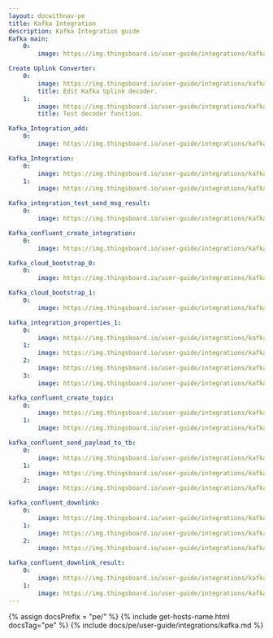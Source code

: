 ```yaml
---
layout: docwithnav-pe
title: Kafka Integration
description: Kafka Integration guide
Kafka main:
    0:
        image: https://img.thingsboard.io/user-guide/integrations/kafka/Kafka_main.png

Create Uplink Converter:
    0:
        image: https://img.thingsboard.io/user-guide/integrations/kafka/kafka_uplink_edit.png
        title: Edit Kafka Uplink decoder.
    1:
        image: https://img.thingsboard.io/user-guide/integrations/kafka/kafka_uplink_test_decoder.png
        title: Test decoder function.

Kafka_Integration_add:
    0:
        image: https://img.thingsboard.io/user-guide/integrations/kafka/kafka_integration_add.png

Kafka_Integration:
    0:
        image: https://img.thingsboard.io/user-guide/integrations/kafka/kafka_integration_edit_mode.png
    1:  
        image: https://img.thingsboard.io/user-guide/integrations/kafka/kafka_integration_save_changes.png

Kafka_integration_test_send_msg_result:
    0:
        image: https://img.thingsboard.io/user-guide/integrations/kafka/kafka_integration_test_send_msg_result.png

Kafka_confluent_create_integration:
    0:
        image: https://img.thingsboard.io/user-guide/integrations/kafka/confluent/create_integration/kafka_create_integration_main.png

Kafka_cloud_bootstrap_0:
    0:
        image: https://img.thingsboard.io/user-guide/integrations/kafka/confluent/create_integration/kafka_work_with_cluster_0.png

Kafka_cloud_bootstrap_1:
    0:
        image: https://img.thingsboard.io/user-guide/integrations/kafka/confluent/create_integration/kafka_work_with_cluster_1.png

kafka_integration_properties_1:
    0:
        image: https://img.thingsboard.io/user-guide/integrations/kafka/confluent/create_integration/kafka_integration_properties_API_keys_1.png
    1:
        image: https://img.thingsboard.io/user-guide/integrations/kafka/confluent/create_integration/kafka_integration_properties_API_keys_2.png
    2:
        image: https://img.thingsboard.io/user-guide/integrations/kafka/confluent/create_integration/kafka_integration_properties_API_keys_3.png
    3:
        image: https://img.thingsboard.io/user-guide/integrations/kafka/confluent/create_integration/kafka_integration_properties_1.png

kafka_confluent_create_topic:
    0:
        image: https://img.thingsboard.io/user-guide/integrations/kafka/confluent/create_integration/kafka_confluent_create_topic_0.png
    1:
        image: https://img.thingsboard.io/user-guide/integrations/kafka/confluent/create_integration/kafka_confluent_create_topic_1.png

kafka_confluent_send_payload_to_tb:
    0:
        image: https://img.thingsboard.io/user-guide/integrations/kafka/confluent/create_integration/kafka_confluent_send_payload_to_tb_0.png
    1:
        image: https://img.thingsboard.io/user-guide/integrations/kafka/confluent/create_integration/kafka_confluent_send_payload_to_tb_1.png
    2:
        image: https://img.thingsboard.io/user-guide/integrations/kafka/confluent/create_integration/kafka_confluent_send_payload_to_tb_2.png

kafka_confluent_downlink:
    0:
        image: https://img.thingsboard.io/user-guide/integrations/kafka/confluent/downlink/kafka_confluent_downlink_node_0.png
    1:
        image: https://img.thingsboard.io/user-guide/integrations/kafka/confluent/downlink/kafka_confluent_downlink_node_1.png
    2:
        image: https://img.thingsboard.io/user-guide/integrations/kafka/confluent/downlink/kafka_confluent_downlink_node_2.png

kafka_confluent_downlink_result:
    0:
        image: https://img.thingsboard.io/user-guide/integrations/kafka/confluent/downlink/kafka_confluent_downlink_result_0.png
    1:
        image: https://img.thingsboard.io/user-guide/integrations/kafka/confluent/downlink/kafka_confluent_downlink_result_1.png
---
```

{% assign docsPrefix = "pe/" %}
{% include get-hosts-name.html docsTag="pe" %}
{% include docs/pe/user-guide/integrations/kafka.md %}